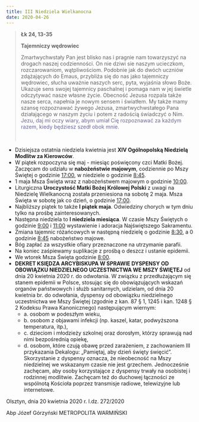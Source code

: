 ```yaml
---
title: III Niedziela Wielkanocna
date: 2020-04-26
---
```


> **Łk 24, 13-35**
>
> **Tajemniczy wędrowiec**
>
> Zmartwychwstały Pan jest blisko nas i pragnie nam towarzyszyć na drogach naszej codzienności. On nie dziwi sie naszym ucieczkom, rozczarowaniom, wątpliwościom. Podobnie jak do dwóch uczniów zdążających do Emaus, przybliża się do nas jako tajemniczy wędrowiec, słucha uważnie naszych serc, pyta, wyjaśnia słowo Boże. Ukazuje sens swojej tajemnicy paschalnej i pomaga nam w jej świetle odczytywać nasze własne życie. Obecność Jezusa rozpala także nasze serca, napełnia je nowym sensem i światłem. My także mamy szansę rozpoznawać żywego Jezusa, zmartwychwstałego Pana działającego w naszym życiu i potem z radością świadczyć o Nim.
> <span style="color: #666699;">Jezu, daj mi oczy wiary, abym umiał Cię rozpoznawać za każdym razem, kiedy będziesz szedł obok mnie. </span>
>
> &nbsp;


- Dzisiejsza ostatnia niedziela kwietnia jest **XIV Ogólnopolską Niedzielą Modlitw za Kierowców**.
- W piątek rozpoczyna się maj - miesiąc poświęcony czci Matki Bożej. Zaczęcam do udziału w **nabożeństwie majowym**, codziennie po Mszy Świętej o godzinie <u>17:00</u>, w niedziele o godzinie <u>8:45</u>.
- 1 maja Msza Święta wraz z nabożeństwem majowym o godzinie <u>10:00</u>.
- Liturgiczna **Uroczystość Matki Bożej Królowej Polski** z uwagi na Niedzielę Wielkanocną została przeniesiona na sobotę 2 maja. Msza Święta w sobotę jak co dzień, o godzinie <u>17:00</u>.
- Najbliższy piątek to także **I piątek maja**. Odwiedziny chorych w tym dniu tylko na prośbę zainteresowanych.
- Następna niedziela to **I niedziela miesiąca**. W czasie Mszy Świętych o godzinie <u>9:00</u> i <u>11:00</u> wystawienie i adoracja Najświętszego Sakramentu.
- Zmiana tajemnic różańcowych w następną niedzielę o godzinie <u>8:30</u>, a 0 godzinie <u>8:45</u> nabożeństwo majowe.
- Bóg zapłać za wszystkie ofiary przeznaczone na utrzymanie parafii.
- Na koniec zaśpiewamy suplikacje z prośbą o deszcz i ustanie epidemii.
- We wtorek Msza Święta godzinie <u>8:00</u>.
- **DEKRET KSIĘDZA ARCYBISKUPA W SPRAWIE DYSPENSY OD OBOWIĄZKU NIEDZIELNEGO UCZESTNICTWA WE MSZY ŚWIĘTEJ**
od dnia 20 kwietnia 2020 r. do odwołania.
W związku z przedłużającym się stanem epidemii w Polsce, stosując się do obowiązujących wskazań organów państwowych i służb sanitarnych, udzielam, od dnia 20 kwietnia br. do odwołania, dyspensy od obowiązku niedzielnego uczestnictwa we
Mszy Świętej (zgodnie z kan. 87 § 1, 1245 i kan. 1248 § 2 Kodeksu Prawa Kanonicznego) następującym wiernym:
  - a. osobom w podeszłym wieku,
  - b. osobom z objawami infekcji (np. kaszel, katar, podwyższona temperatura, itp.),
  - c. dzieciom i młodzieży szkolnej oraz dorosłym, którzy sprawują nad nimi bezpośrednią opiekę,
  - d. osobom, które czują obawę przed zarażeniem,
z zachowaniem III przykazania Dekalogu: „Pamiętaj, aby dzień święty święcić”.
Skorzystanie z dyspensy oznacza, że nieobecność na Mszy niedzielnej
we wskazanym czasie nie jest grzechem. Jednocześnie zachęcam, aby osoby korzystające
z dyspensy trwały na osobistej i rodzinnej modlitwie. Zachęcam też do duchowej łączności
ze wspólnotą Kościoła poprzez transmisje radiowe, telewizyjne lub internetowe.

Olsztyn, dnia 20 kwietnia 2020 r.
l.dz. 272/2020

Abp Józef Górzyński
METROPOLITA WARMIŃSKI
